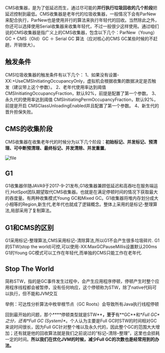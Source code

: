 CMS收集器，是为了低延迟而生，通过尽可能的**并行执行垃圾回收的几个阶段**把延迟控制到最低。CMS收集器是老年代的垃圾收集器，一般情况下会有ParNew来配合执行，ParNew也是使用并行的算法来执行年轻代的回收。当然除此之外，你还可以选择使用Serial收集器来收集年轻代，不过一般很少这样使用。通过咱们说的CMS收集器是指广义上的CMS收集器，包含以下几个：ParNew（Young）GC + CMS（Old）GC ＋ Serial GC 算法（应对核心的CMS GC某些时候的不赶趟，开销很大）。

## 触发条件

 CMS垃圾收集器的触发条件有以下几个：
1、如果没有设置-XX:+UseCMSInitiatingOccupancyOnly，虚拟机会根据收集的数据决定是否触发（建议带上这个参数）。
2、老年代使用率达到阈值 CMSInitiatingOccupancyFraction，默认92%，前提是配置了第一个参数。
3、永久代的使用率达到阈值 CMSInitiatingPermOccupancyFraction，默认92%，前提是开启 CMSClassUnloadingEnabled并且配置了第一个参数。
4、新生代的晋升担保失败。

## CMS的收集阶段

CMS收集器在收集老年代的时候分为以下几个阶段：**初始标记、并发标记、预清理、可中断预清理、最终标记、并发清除、并发重置**。



![file](https://gitee.com/zhang-songyao/tripimages/raw/master/20210811145426.jpeg)

## G1

G1收集器伴随JAVA9于2017-9-21发布,G1收集器兼顾低延迟和高吞吐在服务端运行,HotSpot团队期望取代CMS收集器。也就是在满足停顿时间的情况下获取最大的吞度量。有两种收集模式Young GC和Mixed GC。G1收集器将堆内存划分成大小相等的Region,新生代,老年代也就成了逻辑概念。整体上采用的是标记-整理算法,局部采用了复制算法。

## G1和CMS的区别

G1采用标记-整理算法,CMS采用标记-清除算法,所以G1不会产生很多垃圾碎片.
G1的STW(stop the world)可控,可以使用-XX:MaxGCPauseMillis设置默认200ms
G1的Young GC模式可以工作在年轻代,而单独的CMS只能工作在老年代.

## Stop The World

简称STW，指的是GC事件发生过程中，会产生应用程序停顿，停顿产生时整个应用程序线程都会被暂停，没有任何响应，这个停顿称为STW，除了native代码可以执行，但不能和JVM交互

举例：可达性分析算法中枚举根节点（GC Roots）会导致所有Java执行线程停顿

回到最开始的问题，那个***\*停顿类型就是STW\****，至于**有\**GC\**和\**Full GC\**之分，还有\**Full GC (System)\****。个人认为主要是Full GC时STW的时间相对GC来说时间很长，因为Full GC针对整个堆以及永久代的，因此整个GC的范围大大增加；还有就是他的回收算法就是我们之前说过的“标记–清除–整理”，这里也会损耗一定的时间。**所以我们在优化JVM的时候，减少Full GC的次数也是经常用到的办法。** 